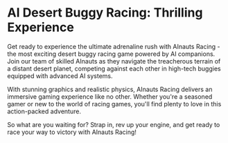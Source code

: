 <!--
Write me markdown content of website with wallpaper:

"A team of AInauts and their AI companions racing across the surface of a desert planet in high-tech buggies."

The header of the page should not be copy of the text but rather a real content of the website which is using this wallpaper.
-->

<!--font:Poppins-->

# AI Desert Buggy Racing: Thrilling Experience

Get ready to experience the ultimate adrenaline rush with AInauts Racing - the most exciting desert buggy racing game powered by AI companions. Join our team of skilled AInauts as they navigate the treacherous terrain of a distant desert planet, competing against each other in high-tech buggies equipped with advanced AI systems.

With stunning graphics and realistic physics, AInauts Racing delivers an immersive gaming experience like no other. Whether you're a seasoned gamer or new to the world of racing games, you'll find plenty to love in this action-packed adventure.

So what are you waiting for? Strap in, rev up your engine, and get ready to race your way to victory with AInauts Racing!
